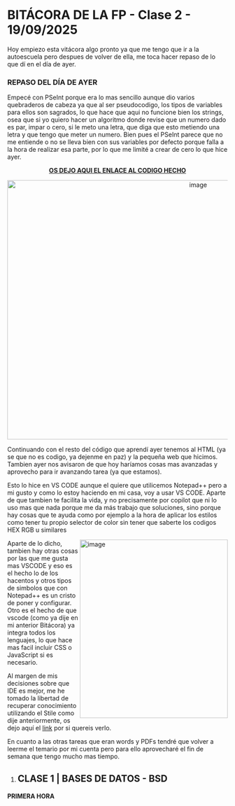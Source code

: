 # BITÁCORA DE LA FP - Clase 2 - 19/09/2025
Hoy empiezo esta vitácora algo pronto ya que me tengo que ir a la autoescuela pero despues de volver de ella, me toca hacer repaso de lo que dí en el día de ayer.
### REPASO DEL DÍA DE AYER
Empecé con PSeInt porque era lo mas sencillo aunque dio varios quebraderos de cabeza ya que al ser pseudocodigo, los tipos de variables para ellos son sagrados, lo que hace que aqui no funcione bien los strings, osea que si yo quiero hacer un algoritmo donde revise que un numero dado es par, impar o cero, si le meto una letra, que diga que esto metiendo una letra y que tengo que meter un numero. Bien pues el PSeInt parece que no me entiende o no se lleva bien con sus variables por defecto porque falla a la hora de realizar esa parte, por lo que me limité a crear de cero lo que hice ayer.
<div align="center">

**[OS DEJO AQUI EL ENLACE AL CODIGO HECHO](https://github.com/b0rrajo/bitacoradelafp/blob/main/1º%20Curso/Septiembre/19/repaso/Repaso%20primer%20programa.psc)**

<img width="857" height="593" alt="image" src="https://github.com/user-attachments/assets/7098b32d-030d-4315-9e85-064ec4dab053" />
</div>

Continuando con el resto del código que aprendí ayer tenemos al HTML (ya se que no es codigo, ya dejenme en paz) y la pequeña web que hicimos. Tambien ayer nos avisaron de que hoy haríamos cosas mas avanzadas y aprovecho para ir avanzando tarea (ya que estamos).

Esto lo hice en VS CODE aunque el quiere que utilicemos Notepad++ pero a mi gusto y como lo estoy haciendo en mi casa, voy a usar VS CODE. Aparte de que tambien te facilita    la vida, y no precisamente por copilot que ni lo uso mas que nada porque me da más trabajo que soluciones, sino porque hay cosas que te ayuda como por ejemplo a la hora de     aplicar los estilos como tener tu propio selector de color sin tener que saberte los codigos HEX RGB u similares

<img width="338" height="408" alt="image" src="https://github.com/user-attachments/assets/44f453a4-6536-4e74-85bf-e11c1287931f" align="right" />
Aparte de lo dicho, tambien hay otras cosas por las que me gusta mas VSCODE y eso es el hecho lo de los hacentos y otros tipos de simbolos que con Notepad++ es un cristo de poner y configurar. Otro es el hecho de que vscode (como ya dije en mi anterior Bitácora) ya integra todos los lenguajes, lo que hace mas facil incluir CSS o JavaScript si es necesario.

Al margen de mis decisiones sobre que IDE es mejor, me he tomado la libertad de recuperar conocimiento utilizando el Stile como dije anteriormente, os dejo aquí el [link](https://github.com/b0rrajo/bitacoradelafp/blob/main/1º%20Curso/Septiembre/19/repaso/repaso%20html.html) por si quereis verlo.

En cuanto a las otras tareas que eran words y PDFs tendré que volver a leerme el temario por mi cuenta pero para ello aprovecharé el fin de semana que tengo mucho mas tiempo.

1. ## CLASE 1 | BASES DE DATOS - BSD
<h4>PRIMERA HORA</h4>

